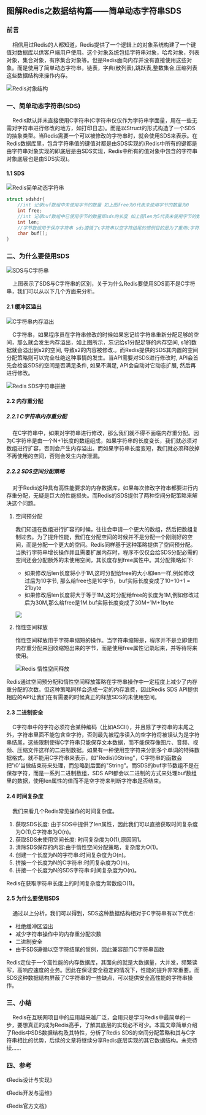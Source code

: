 ## 图解Redis之数据结构篇——简单动态字符串SDS

### 前言

&nbsp;&nbsp;&nbsp;&nbsp;相信用过Redis的人都知道，Redis提供了一个逻辑上的对象系统构建了一个键值对数据库以供客户端用户使用。这个对象系统包括字符串对象，哈希对象，列表对象，集合对象，有序集合对象等。但是Redis面向内存并没有直接使用这些对象。而是使用了简单动态字符串，链表，字典(散列表),跳跃表,整数集合,压缩列表这些数据结构来操作内存。

![Redis对象结构](http://hunter-image.oss-cn-beijing.aliyuncs.com/18-11-14/50096151.jpg)

### 一、简单动态字符串(SDS)

&nbsp;&nbsp;&nbsp;&nbsp;Redis默认并未直接使用C字符串(C字符串仅仅作为字符串字面量，用在一些无需对字符串进行修改的地方，如打印日志)。而是以Struct的形式构造了一个SDS的抽象类型。当Redis需要一个可以被修改的字符串时，就会使用SDS来表示。在Redis数据库里，包含字符串值的键值对都是由SDS实现的(Redis中所有的键都是由字符串对象实现的即底层是由SDS实现，Redis中所有的值对象中包含的字符串对象底层也是由SDS实现)。

#### 1.1 SDS

![Redis简单动态字符串](http://hunter-image.oss-cn-beijing.aliyuncs.com/18-11-14/79800085.jpg)

```c
struct sdshdr{
    //int 记录buf数组中未使用字节的数量 如上图free为0代表未使用字节的数量为0
    int free;
    //int 记录buf数组中已使用字节的数量即sds的长度 如上图len为5代表未使用字节的数量为5
    int len;
    //字节数组用于保存字符串 sds遵循了c字符串以空字符结尾的惯例目的是为了重用c字符串函数库里的函数
    char buf[];
}
```

### 二、为什么要使用SDS

![SDS与C字符串](http://hunter-image.oss-cn-beijing.aliyuncs.com/18-11-14/84760041.jpg)

&nbsp;&nbsp;&nbsp;&nbsp;上图表示了SDS与C字符串的区别，关于为什么Redis要使用SDS而不是C字符串，我们可以从以下几个方面来分析。

#### 2.1 缓冲区溢出

![C字符串内存溢出](http://hunter-image.oss-cn-beijing.aliyuncs.com/18-11-14/95803102.jpg)

&nbsp;&nbsp;&nbsp;&nbsp;C字符串，如果程序员在字符串修改的时候如果忘记给字符串重新分配足够的空间，那么就会发生内存溢出，如上图所示，忘记给s1分配足够的内存空间, s1的数据就会溢出到s2的空间, 导致s2的内容被修改.。而Redis提供的SDS其内置的空间分配策略则可以完全杜绝这种事情的发生。当API需要对SDS进行修改时,  API会首先会检查SDS的空间是否满足条件, 如果不满足, API会自动对它动态扩展, 然后再进行修改。

![Redis SDS字符串拼接](http://hunter-image.oss-cn-beijing.aliyuncs.com/18-11-14/78147668.jpg)

#### 2.2 内存重分配

##### 2.2.1 C字符串内存重分配

&nbsp;&nbsp;&nbsp;&nbsp;在C字符串中，如果对字符串进行修改，那么我们就不得不面临内存重分配。因为C字符串是由一个N+1长度的数组组成，如果字符串的长度变长，我们就必须对数组进行扩容，否则会产生内存溢出。而如果字符串长度变短，我们就必须释放掉不再使用的空间，否则会发生内存泄漏。

##### 2.2.2 SDS空间分配策略

&nbsp;&nbsp;&nbsp;&nbsp;对于Redis这种具有高性能要求的内存数据库，如果每次修改字符串都要进行内存重分配，无疑是巨大的性能损失。而Redis的SDS提供了两种空间分配策略来解决这个问题。

1. 空间预分配

   我们知道在数组进行扩容的时候，往往会申请一个更大的数组，然后把数组复制过去。为了提升性能，我们在分配空间的时候并不是分配一个刚刚好的空间，而是分配一个更大的空间。Redis同样基于这种策略提供了空间预分配。当执行字符串增长操作并且需要扩展内存时，程序不仅仅会给SDS分配必需的空间还会分配额外的未使用空间，其长度存到free属性中。其分配策略如下:

   * 如果修改后len长度将小于1M,这时分配给free的大小和len一样,例如修改过后为10字节, 那么给free也是10字节，buf实际长度变成了10+10+1 = 21byte
   * 如果修改后len长度将大于等于1M,这时分配给free的长度为1M,例如修改过后为30M,那么给free是1M.buf实际长度变成了30M+1M+1byte

   ![](http://hunter-image.oss-cn-beijing.aliyuncs.com/18-11-14/45779204.jpg)

2. 惰性空间释放

   惰性空间释放用于字符串缩短的操作。当字符串缩短是，程序并不是立即使用内存重分配来回收缩短出来的字节，而是使用free属性记录起来，并等待将来使用。

   ![Redis 惰性空间释放](http://hunter-image.oss-cn-beijing.aliyuncs.com/18-11-14/46610277.jpg)

Redis通过空间预分配和惰性空间释放策略在字符串操作中一定程度上减少了内存重分配的次数。但这种策略同样会造成一定的内存浪费，因此Redis SDS API提供相应的API让我们在有需要的时候真正的释放SDS的未使用空间。

#### 2.3 二进制安全

&nbsp;&nbsp;&nbsp;&nbsp;C字符串中的字符必须符合某种编码（比如ASCII），并且除了字符串的末尾之外，字符串里面不能包含空字符，否则最先被程序读入的空字符将被误认为是字符串结尾，这些限制使得C字符串只能保存文本数据，而不能保存像图片、音频、视频、压缩文件这样的二进制数据。如果有一种使用空字符来分割多个单词的特殊数据格式，就不能用C字符串来表示，如"Redis\0String"，C字符串的函数会把'\0'当做结束符来处理，而忽略到后面的"String"。而SDS的buf字节数组不是在保存字符，而是一系列二进制数组，SDS API都会以二进制的方式来处理buf数组里的数据，使用len属性的值而不是空字符来判断字符串是否结束。

#### 2.4 时间复杂度

&nbsp;&nbsp;&nbsp;&nbsp;我们来看几个Redis常见操作的时间复杂度。

1. 获取SDS长度: 由于SDS中提供了len属性，因此我们可以直接获取时间复杂度为O(1),C字符串为O(n)。
2. 获取SDS未使用空间长度: 时间复杂度为0(1),原因同1。
3. 清除SDS保存的内容:由于惰性空间分配策略，复杂度为O(1)。
4. 创建一个长度为N的字符串:时间复杂度为O(n)。
5. 拼接一个长度为N的C字符串:时间复杂度为O(n)。
6. 拼接一个长度为N的SDS字符串:时间复杂度为O(n)。

Redis在获取字符串长度上的时间复杂度为常数级O(1)。

#### 2.5 为什么要使用SDS

&nbsp;&nbsp;&nbsp;&nbsp;通过以上分析，我们可以得到，SDS这种数据结构相对于C字符串有以下优点:

* 杜绝缓冲区溢出
* 减少字符串操作中的内存重分配次数
* 二进制安全
* 由于SDS遵循以空字符结尾的惯例，因此兼容部门C字符串函数

Redis定位于一个高性能的内存数据库，其面向的就是大数据量，大并发，频繁读写，高响应速度的业务。因此在保证安全稳定的情况下，性能的提升非常重要。而SDS这种数据结构屏蔽了C字符串的一些缺点，可以提供安全高性能的字符串操作。

### 三、小结

&nbsp;&nbsp;&nbsp;&nbsp;Redis在互联网项目中的应用越来越广泛，会用只是学习Redis中最简单的一步，要想真正的成为Redis高手，了解其底层的实现必不可少。本篇文章简单介绍了Redis中SDS数据结构及其特性，分析了Redis SDS的空间分配策略和其与C字符串相比的优势，后续的文章将继续分享Redis底层实现的其它数据结构。未完待续......

### 四、参考

《Redis设计与实现》

《Redis开发与运维》

《Redis官方文档》




